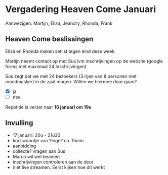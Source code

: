 # Vergadering Heaven Come Januari

Aanwezigen: Martijn, Eliza, Jeandry, Rhonda, Frank

## Heaven Come beslissingen

Eliza en Rhonda maken setlist tegen eind deze week

Martijn neemt contact op met Sus ivm inschrijvingen op de website (google forms met maximaal 24 inschrijvingen)

Sus zegt dat we met 24 bezoekers (3 rijen van 8 personen met mondmasker) in de zaal mogen. Willen we hiermee door gaan?

- [x] ja
- [ ] nee

Repetitie is verzet naar **16 januari om 19u**

## Invulling

- 17 januari: 20u - 21u30
- kort woordje van ?Inge? ca. 15min
- aanbidding
- collecte? vragen aan Sus
- Marco wil wel beamen
- inschrijvingen controleren aan de deur
- niet live streamen. Eerst kijken hoe dit werkt
